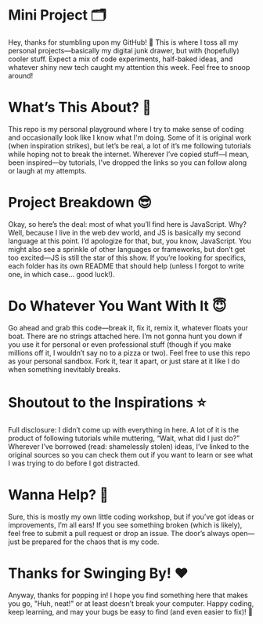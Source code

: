 # Mini Project 🗂️

Hey, thanks for stumbling upon my GitHub! 🙌 This is where I toss all my personal projects—basically my digital junk drawer, but with (hopefully) cooler stuff. Expect a mix of code experiments, half-baked ideas, and whatever shiny new tech caught my attention this week. Feel free to snoop around!

# What’s This About? 🧐
This repo is my personal playground where I try to make sense of coding and occasionally look like I know what I'm doing. Some of it is original work (when inspiration strikes), but let’s be real, a lot of it’s me following tutorials while hoping not to break the internet. Wherever I’ve copied stuff—I mean, been inspired—by tutorials, I’ve dropped the links so you can follow along or laugh at my attempts.

# Project Breakdown 😎
Okay, so here’s the deal: most of what you’ll find here is JavaScript. Why? Well, because I live in the web dev world, and JS is basically my second language at this point. I’d apologize for that, but, you know, JavaScript. You might also see a sprinkle of other languages or frameworks, but don’t get too excited—JS is still the star of this show. If you’re looking for specifics, each folder has its own README that should help (unless I forgot to write one, in which case... good luck!).

# Do Whatever You Want With It 😇
Go ahead and grab this code—break it, fix it, remix it, whatever floats your boat. There are no strings attached here. I’m not gonna hunt you down if you use it for personal or even professional stuff (though if you make millions off it, I wouldn’t say no to a pizza or two). Feel free to use this repo as your personal sandbox. Fork it, tear it apart, or just stare at it like I do when something inevitably breaks.

# Shoutout to the Inspirations ⭐
Full disclosure: I didn’t come up with everything in here. A lot of it is the product of following tutorials while muttering, “Wait, what did I just do?” Wherever I’ve borrowed (read: shamelessly stolen) ideas, I’ve linked to the original sources so you can check them out if you want to learn or see what I was trying to do before I got distracted.

# Wanna Help? 🤝
Sure, this is mostly my own little coding workshop, but if you’ve got ideas or improvements, I’m all ears! If you see something broken (which is likely), feel free to submit a pull request or drop an issue. The door’s always open—just be prepared for the chaos that is my code.

# Thanks for Swinging By! ❤️
Anyway, thanks for popping in! I hope you find something here that makes you go, "Huh, neat!" or at least doesn’t break your computer. Happy coding, keep learning, and may your bugs be easy to find (and even easier to fix)! 🚀